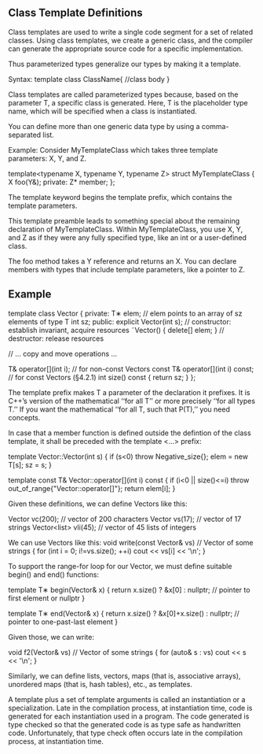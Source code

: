 ## Class Template Definitions
Class templates are used to write a single code segment for a set of related classes. Using class templates, we create a generic class, and the compiler can generate the appropriate source code for a specific implementation.

Thus parameterized types generalize our types by making it a template.

Syntax:
template <class T>
class ClassName{
  //class body
}

Class templates are called parameterized types because, based on the parameter
T, a specific class is generated. Here, T is the placeholder type name, which will be specified when a class is instantiated.

You can define more than one generic data type by using a comma-separated list.

Example:
Consider MyTemplateClass which takes three template parameters: X, Y, and Z.

template<typename X, typename Y, typename Z>
struct MyTemplateClass
{
  X foo(Y&);
  private:
  Z* member;
};

The template keyword begins the template prefix, which contains the template parameters.

This template preamble leads to something special about the remaining declaration of MyTemplateClass. Within MyTemplateClass, you use X, Y, and Z as if they were any fully specified type, like an int or a user-defined class.

The foo method takes a Y reference and returns an X. You can declare
members with types that include template parameters, like a pointer to Z.





## Example

template<typename T>
class Vector {
private:
  T∗ elem; // elem points to an array of sz elements of type T
  int sz;
public:
  explicit Vector(int s); // constructor: establish invariant, acquire resources
  ˜Vector() { delete[] elem; } // destructor: release resources

  // ... copy and move operations ...

  T& operator[](int i); // for non-const Vectors
  const T& operator[](int i) const; // for const Vectors (§4.2.1)
  int size() const { return sz; }
};

The template<typename T> prefix makes T a parameter of the declaration it prefixes. It is C++’s version of the mathematical ‘‘for all T’’ or more precisely ‘‘for all types T.’’ If you want the mathematical ‘‘for all T, such that P(T),’’ you need concepts.

In case that a member function is defined outside the defintion of the class template, it shall be preceded with the template <...> prefix:

template<typename T>
Vector<T>::Vector(int s)
{
  if (s<0)
    throw Negative_size{};
  elem = new T[s];
  sz = s;
}

template<typename T>
const T& Vector<T>::operator[](int i) const
{
  if (i<0 || size()<=i)
  throw out_of_range{"Vector::operator[]"};
  return elem[i];
}

Given these definitions, we can define Vectors like this:

Vector<char> vc(200); // vector of 200 characters
Vector<string> vs(17); // vector of 17 strings
Vector<list<int>> vli(45); // vector of 45 lists of integers


We can use Vectors like this:
void write(const Vector<string>& vs) // Vector of some strings
{
  for (int i = 0; i!=vs.size(); ++i)
  cout << vs[i] << '\n';
}

To support the range-for loop for our Vector, we must define suitable begin() and end() functions:

template<typename T>
T∗ begin(Vector<T>& x)
{
  return x.size() ? &x[0] : nullptr; // pointer to first element or nullptr
}

template<typename T>
T∗ end(Vector<T>& x)
{
  return x.size() ? &x[0]+x.size() : nullptr; // pointer to one-past-last element
}

Given those, we can write:

void f2(Vector<string>& vs) // Vector of some strings
{
for (auto& s : vs)
cout << s << '\n';
}

Similarly, we can define lists, vectors, maps (that is, associative arrays), unordered maps (that is, hash tables), etc., as templates.

A template plus a set of template arguments is called an instantiation or a specialization. Late in the compilation process, at instantiation time, code is generated for each instantiation used in a program. The code generated is type checked so that the generated code is as type safe as handwritten code. Unfortunately, that type check often occurs late in the compilation process, at
instantiation time.
